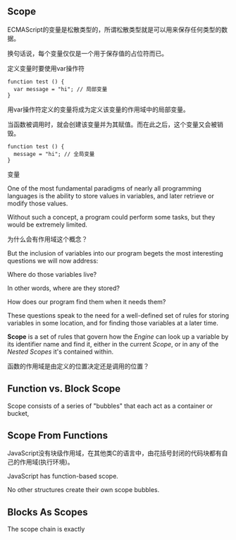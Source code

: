 ## Scope

ECMAScript的变量是松散类型的，所谓松散类型就是可以用来保存任何类型的数据。

换句话说，每个变量仅仅是一个用于保存值的占位符而已。

定义变量时要使用var操作符

    function test () {
      var message = "hi"; // 局部变量
    }
    
用var操作符定义的变量将成为定义该变量的作用域中的局部变量。

当函数被调用时，就会创建该变量并为其赋值。而在此之后，这个变量又会被销毁。

    function test () {
      message = "hi"; // 全局变量
    }
    
变量

One of the most fundamental paradigms of nearly all programming languages is the ability to store values in variables, and later retrieve or modify those values.

Without such a concept, a program could perform some tasks, but they would be extremely limited.

为什么会有作用域这个概念？

But the inclusion of variables into our program begets the most interesting questions we will now address:

Where do those variables live?

In other words, where are they stored?

How does our program find them when it needs them?

These questions speak to the need for a well-defined set of rules for storing variables in some location, and for finding those variables at a later time. 

**Scope** is a set of rules that govern how the *Engine* can look up a variable by its identifier name and find it, either in the current *Scope*, or in any of the *Nested Scopes* it's contained within.

函数的作用域是由定义的位置决定还是调用的位置？

## Function vs. Block Scope

Scope consists of a series of "bubbles" that each act as a container or bucket,

## Scope From Functions

JavaScript没有块级作用域，在其他类C的语言中，由花括号封闭的代码块都有自己的作用域(执行环境)。

JavaScript has function-based scope.

No other structures create their own scope bubbles.



## Blocks As Scopes

The scope chain is exactly 